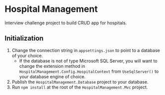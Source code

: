 # Hospital Management
 Interview challenge project to build CRUD app for hospitals.

 ## Initialization
 1. Change the connection string in `appsettings.json` to point to a database of your choice.
     * If the database is not of type Microsoft SQL Server, you will want to change the extension method in `HospitalManagement.Config.HospitalContext` from `UseSqlServer()` to your database engine of choice.
2. Publish the `HospitalManagement.Database` project to your database.
3. Run `npm install` at the root of the `HospitalManagement.Mvc` project. 

